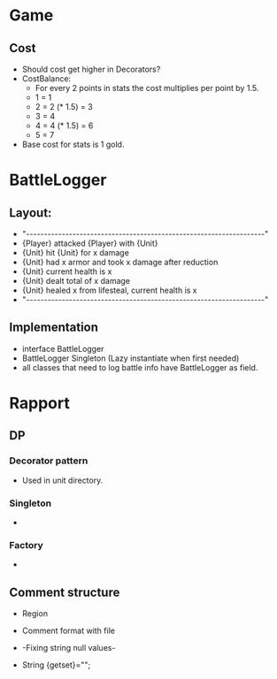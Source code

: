 ﻿# Game

## Cost

* Should cost get higher in Decorators?
* CostBalance:
    * For every 2 points in stats the cost multiplies per point by 1.5.
    * 1 = 1
    * 2 = 2 (* 1.5) = 3
    * 3 = 4
    * 4 = 4 (* 1.5) = 6
    * 5 = 7 
* Base cost for stats is 1 gold.

# BattleLogger
## Layout:
 * "-------------------------------------------------------------------"
 * {Player} attacked {Player} with {Unit}
 *  {Unit} hit {Unit} for x damage
 *  {Unit} had x armor and took x damage after reduction
 *  {Unit} current health is x
 *  {Unit} dealt total of x damage
 *  {Unit} healed x from lifesteal, current health is x 
 * "-------------------------------------------------------------------"
## Implementation
 * interface BattleLogger
 * BattleLogger Singleton (Lazy instantiate when first needed)
 * all classes that need to log battle info have BattleLogger as field.
 
## 

# Rapport

## DP
### Decorator pattern 
 * Used in unit directory.  
### Singleton
 * 
### Factory
 * 
## Comment structure
* Region
* Comment format with file

* -Fixing string null values-
* String {getset}="";


